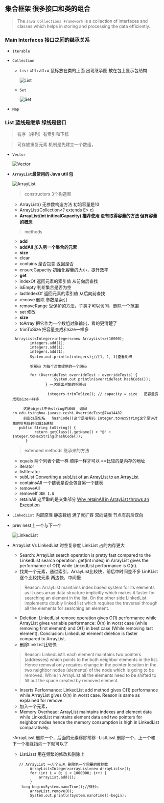 
## 集合框架  很多接口和类的组合

> The `Java Collections Framework` is a collection of interfaces and classes which helps in storing and processing the data efficiently.

### Main Interfaces 接口之间的继承关系 
- `Iterable`
- `Collection`
  - `List` ctrl+alt+u  鼠标放在类的上面 出现继承图 放在包上显示包结构
  
    ![List](../image/javase/diagram/List.png)
  
  - `Set`
  
    ![Set](../image/javase/diagram/Set.png)
  
- `Map`

### List 蓝线是继承 绿线是接口

> 有序（序列）有索引和下标 

> 可存放重复元素 
> 机制是先建立一个数组， 

- `Vector`
  
  ![Vector](../image/javase/diagram/Vector.png)
  
- **`ArrayList`最常用的 Java util 包**
  
  ![ArrayList](../image/javase/diagram/ArrayList.png)
  
  > constructors 3个构造器
  
  - ArrayList()  无参数构造方法 初始容量是10
  - ArrayList(Collection<? extends E> c)
  - **ArrayList(int initicalCapacity) 推荐使用 没有取得容量的方法 但有容量的概念**
  
  > methods
  
  - **add**
  - **addAll 加入另一个集合的元素**
  - **size**
  - clear
  - contains 是否包含 返回是否
  - ensureCapacity 初始化容量的大小，提升效率
  - **get**
  - indexOf  返回元素的索引值 从前向后查找
  - isEmpty 判断集合是否为空
  - lastIndexOf 返回元素的索引值 从后向前查找
  - remove 删除 参数是索引
  - removeRange  受保护的方法，子类才可以访问，删除一个范围
  - set 修改
  - **size**
  - toArray  把它作为一个数组对象输出，看的更清楚了
  - trimToSize  把容量变成和size一样多
  
  ```
   ArrayList<Integer>integers=new ArrayList<>(10000);
          integers.add(1);
          integers.add(1);
          integers.add(1);
          System.out.println(integers);//[1, 1, 1]查看明细
          
          哈希码 为每个对象提供的一个编码
          
          for (OverrideTest overrideTest : overrideTests) {
                     System.out.println(overrideTest.hashCode());
                 } 一次输出对象的哈希码
                 
                  integers.trimToSize(); // capacity = size   把容量变成和size一样多
                 
       这是object中头string的源码  返回 cn.edu.tsinghua.javase.ceshi.OverrideTest@74a14482         
       前部分是包名   hashCode()这个是哈希码 Integer.toHexString这个是讲对象的哈希码转化成16进制
     public String toString() {
            return getClass().getName() + "@" + Integer.toHexString(hashCode());
        }
  ```
   
  > extended methods  继承来的方法
  
  - equals 两个列表个数一样 顺序一样才可以 ==比较的是内存的地址
  - iterator
  - listIterator
  - subList [Converting a subList of an ArrayList to an ArrayList](http://stackoverflow.com/a/16644841/3414180)
  - containsAll  一个链表是否全包含另一个链表
  - removeAll
  - removeIf `JDK 1.8`
  - retainAll  这里取的是交集部分
  [Why retainAll in ArrayList throws an Exception](http://stackoverflow.com/a/17564823/3414180)
  
- `LinkedList` 内部原理 静态数组 满了就扩容 双向链表 节点有前后双向
- prev nest上一个与下一个
  
  ![LinkedList](../image/javase/diagram/LinkedList.png)
  
- ArrayList Vs LinkedList  时空复杂度 LinkList 占的内存更大
  - Search: ArrayList search operation is pretty fast compared to the LinkedList search operation. get(int index) in ArrayList gives the performance of O(1) while LinkedList performance is O(n).
  - 找某一个元素，通过索引，ArrayList比较快，前后中时间差不多 LinKList 逐个比较找元素 两边快，中间慢
  > Reason: ArrayList maintains index based system for its elements as it uses array data structure implicitly which makes it faster for searching an element in the list. On the other side LinkedList implements doubly linked list which requires the traversal through all the elements for searching an element.

  - Deletion: LinkedList remove operation gives O(1) performance while ArrayList gives variable performance: O(n) in worst case (while removing first element) and O(1) in best case (While removing last element). Conclusion: LinkedList element deletion is faster compared to ArrayList.
  - 删除LinkList比较快 
  > Reason: LinkedList’s each element maintains two pointers (addresses) which points to the both neighbor elements in the list. Hence removal only requires change in the pointer location in the two neighbor nodes (elements) of the node which is going to be removed. While In ArrayList all the elements need to be shifted to fill out the space created by removed element.

  - Inserts Performance: LinkedList add method gives O(1) performance while ArrayList gives O(n) in worst case. Reason is same as explained for remove.
  - 加入一个元素，
  - Memory Overhead: ArrayList maintains indexes and element data while LinkedList maintains element data and two pointers for neighbor nodes hence the memory consumption is high in LinkedList comparatively.
  
  -ArrayLisst 删除一个，后面的元素移除前移
  -ListLisst 删除一个，上一个和下一个相互指向一下就可以了
  - ListLisst 用在频繁的修改和删除上
  
  ```
     // ArrayList 一万个元素 删除第一个需要的微秒数
          ArrayList<Integer>arrayList=new ArrayList<>();
          for (int i = 0; i < 1000000; i++) {
              arrayList.add(i);
          }
      long begin=System.nanoTime();//微秒s
          arrayList.remove(0);
          System.out.println(System.nanoTime()-begin);
  ```